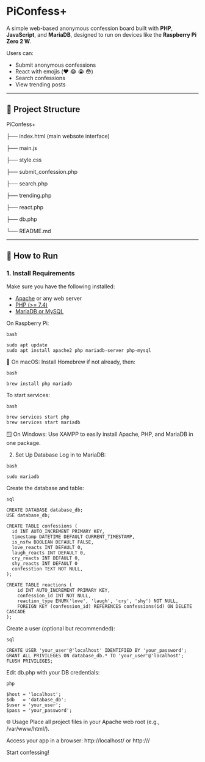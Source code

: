 # PiConfess+

A simple web-based anonymous confession board built with **PHP**, **JavaScript**, and **MariaDB**, designed to run on devices like the **Raspberry Pi Zero 2 W**.

Users can:
- Submit anonymous confessions
- React with emojis (❤️ 😂 😭 😳)
- Search confessions
- View trending posts

---

## 📁 Project Structure

PiConfess+

├── index.html (main websote interface)

├── main.js

├── style.css

├── submit_confession.php

├── search.php

├── trending.php

├── react.php

├── db.php

└── README.md

---

## 🚀 How to Run

### 1. Install Requirements

Make sure you have the following installed:

- [Apache](https://httpd.apache.org/) or any web server
- [PHP (>= 7.4)](https://www.php.net/)
- [MariaDB or MySQL](https://mariadb.org/)

On Raspberry Pi:
```
bash

sudo apt update
sudo apt install apache2 php mariadb-server php-mysql
```

🍎 On macOS:
Install Homebrew if not already, then:
```
bash

brew install php mariadb
```
To start services:
```
bash

brew services start php
brew services start mariadb
```
🪟 On Windows:
Use XAMPP to easily install Apache, PHP, and MariaDB in one package.

2. Set Up Database
  Log in to MariaDB:
  ```
  bash

  sudo mariadb
  ```

  Create the database and table:
  ```
  sql

  CREATE DATABASE database_db;
  USE database_db;
  
  CREATE TABLE confessions (
    id INT AUTO_INCREMENT PRIMARY KEY,
    timestamp DATETIME DEFAULT CURRENT_TIMESTAMP,
    is_nsfw BOOLEAN DEFAULT FALSE,
    love_reacts INT DEFAULT 0,
    laugh_reacts INT DEFAULT 0,
    cry_reacts INT DEFAULT 0,
    shy_reacts INT DEFAULT 0
    confesstion TEXT NOT NULL,
  );

  CREATE TABLE reactions (
      id INT AUTO_INCREMENT PRIMARY KEY,
      confession_id INT NOT NULL,
      reaction_type ENUM('love', 'laugh', 'cry', 'shy') NOT NULL,
      FOREIGN KEY (confession_id) REFERENCES confessions(id) ON DELETE CASCADE
  );
  ```
  Create a user (optional but recommended):
  ```
  sql

  CREATE USER 'your_user'@'localhost' IDENTIFIED BY 'your_password';
  GRANT ALL PRIVILEGES ON database_db.* TO 'your_user'@'localhost';
  FLUSH PRIVILEGES;
  ```

  Edit db.php with your DB credentials:
  ```
  php
  
  $host = 'localhost';
  $db   = 'database_db';
  $user = 'your_user';
  $pass = 'your_password';
  ```

🌐 Usage
Place all project files in your Apache web root (e.g., /var/www/html/).

Access your app in a browser:
http://localhost/ or http://<your-raspberry-pi-ip>/

Start confessing!






